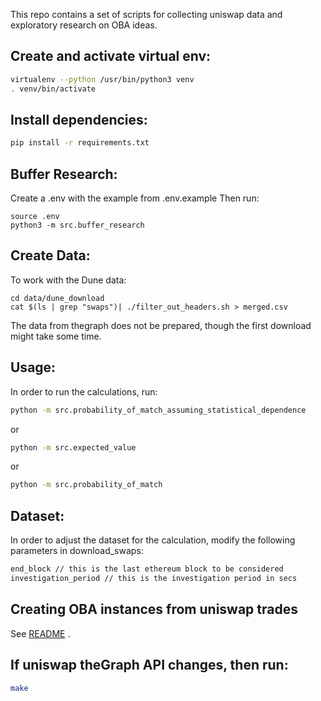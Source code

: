 This repo contains a set of scripts for collecting uniswap data and exploratory
research on OBA ideas.

## Create and activate virtual env:
```bash
virtualenv --python /usr/bin/python3 venv
. venv/bin/activate
```

## Install dependencies:
```bash
pip install -r requirements.txt
```

## Buffer Research:

Create a .env with the example from .env.example
Then run:
```
source .env
python3 -m src.buffer_research
```
## Create Data:
To work with the Dune data:
```
cd data/dune_download
cat $(ls | grep "swaps")| ./filter_out_headers.sh > merged.csv
```
The data from thegraph does not be prepared, though the first download might take some time.


## Usage:

In order to run the calculations, run:
```bash
python -m src.probability_of_match_assuming_statistical_dependence
```
or
```bash
python -m src.expected_value
```
or
```bash
python -m src.probability_of_match
```

## Dataset:

In order to adjust the dataset for the calculation, modify the following parameters in download_swaps:

```bash
end_block // this is the last ethereum block to be considered
investigation_period // this is the investigation period in secs
```

## Creating OBA instances from uniswap trades

See [README](oba_from_uniswap/README.md) .

## If uniswap theGraph API changes, then run:
```bash
make
```